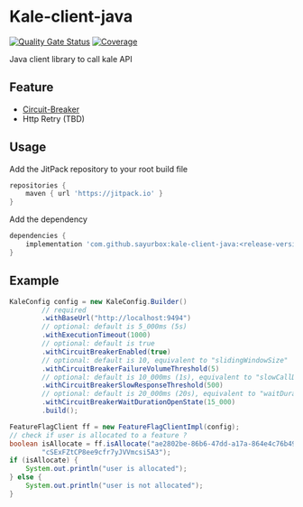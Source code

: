 # Kale-client-java
[![Quality Gate Status](https://sonarcloud.io/api/project_badges/measure?project=sayurbox_kale-client-java&metric=alert_status)](https://sonarcloud.io/summary/new_code?id=sayurbox_kale-client-java)
[![Coverage](https://sonarcloud.io/api/project_badges/measure?project=sayurbox_kale-client-java&metric=coverage)](https://sonarcloud.io/summary/new_code?id=sayurbox_kale-client-java)

Java client library to call kale API

## Feature

- [Circuit-Breaker](https://resilience4j.readme.io/docs/circuitbreaker)
- Http Retry (TBD)

## Usage

Add the JitPack repository to your root build file
```groovy
repositories {
    maven { url 'https://jitpack.io' }
}
```

Add the dependency

```groovy
dependencies {
    implementation 'com.github.sayurbox:kale-client-java:<release-version>'
}
```

## Example

```java
KaleConfig config = new KaleConfig.Builder()
        // required
        .withBaseUrl("http://localhost:9494")
        // optional: default is 5_000ms (5s) 
        .withExecutionTimeout(1000)
        // optional: default is true 
        .withCircuitBreakerEnabled(true)
        // optional: default is 10, equivalent to "slidingWindowSize"
        .withCircuitBreakerFailureVolumeThreshold(5)
        // optional: default is 10_000ms (1s), equivalent to "slowCallDurationThreshold"
        .withCircuitBreakerSlowResponseThreshold(500)
        // optional: default is 20_000ms (20s), equivalent to "waitDurationInOpenState"
        .withCircuitBreakerWaitDurationOpenState(15_000)
        .build();

FeatureFlagClient ff = new FeatureFlagClientImpl(config);
// check if user is allocated to a feature ?
boolean isAllocate = ff.isAllocate("ae2802be-86b6-47dd-a17a-864e4c76b49d",
        "cSExFZtCP8ee9cfr7yJVVmcsi5A3");
if (isAllocate) {
    System.out.println("user is allocated");
} else {
    System.out.println("user is not allocated");
}

```